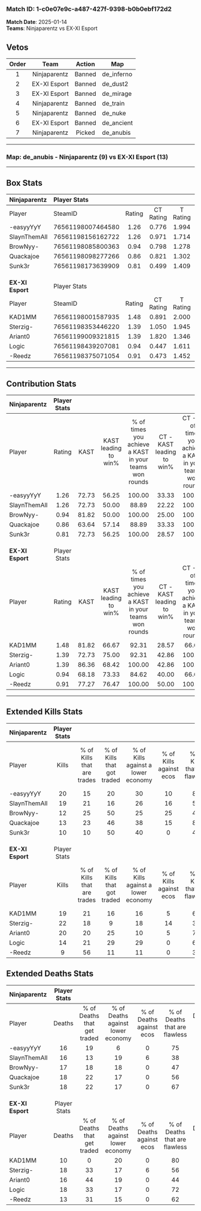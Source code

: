 ### Match ID: 1-c0e07e9c-a487-427f-9398-b0b0ebf172d2  
**Match Date**: 2025-01-14  
**Teams**: Ninjaparentz vs EX-XI Esport  

## Vetos  

| Order | Team | Action | Map |
| :---: | :--: | :----: | --- |
| 1 | Ninjaparentz | Banned | de_inferno |
| 2 | EX-XI Esport | Banned | de_dust2 |
| 3 | EX-XI Esport | Banned | de_mirage |
| 4 | Ninjaparentz | Banned | de_train |
| 5 | Ninjaparentz | Banned | de_nuke |
| 6 | EX-XI Esport | Banned | de_ancient |
| 7 | Ninjaparentz | Picked | de_anubis |

---  

### **Map**: de_anubis - Ninjaparentz (9) vs EX-XI Esport (13)  
---  

## Box Stats  

| **Ninjaparentz** | Player Stats      |        |           |          |       |       |       |         |        |      |     |
| :- | :- | :-: | :-: | :-: | :-: | :-: | :-: | :-: | :-: | :-: | :-: |
| Player           | SteamID           | Rating | CT Rating | T Rating | KAST  |  ADR  | Kills | Assists | Deaths | K/D  | HS% |
| -easyyYyY        | 76561198007464580 |  1.26  |   0.776   |  1.994   | 72.73 | 78.6  |  20   |    3    |   16   | 1.25 | 25  |
| SlaynThemAll     | 76561198156162722 |  1.26  |   0.971   |  1.714   | 72.73 | 90.8  |  19   |    4    |   16   | 1.19 | 47  |
| BrowNyy-         | 76561198085800363 |  0.94  |   0.798   |  1.278   | 81.82 | 63.1  |  12   |    5    |   17   | 0.71 | 58  |
| Quackajoe        | 76561198098277266 |  0.86  |   0.821   |  1.302   | 63.64 | 74.7  |  13   |    5    |   18   | 0.72 | 53  |
| Sunk3r           | 76561198173639909 |  0.81  |   0.499   |  1.409   | 72.73 | 70.2  |  10   |    9    |   18   | 0.56 | 40  |
|                  |                   |        |           |          |       |       |       |         |        |      |     |
|                  |                   |        |           |          |       |       |       |         |        |      |     |
|                  |                   |        |           |          |       |       |       |         |        |      |     |
| **EX-XI Esport** | Player Stats      |        |           |          |       |       |       |         |        |      |     |
| Player           | SteamID           | Rating | CT Rating | T Rating | KAST  |  ADR  | Kills | Assists | Deaths | K/D  | HS% |
| KAD1MM           | 76561198001587935 |  1.48  |   0.891   |  2.000   | 81.82 | 93.3  |  19   |    5    |   10   | 1.90 | 36  |
| Sterzig-         | 76561198353446220 |  1.39  |   1.050   |  1.945   | 72.73 | 109.2 |  22   |    4    |   18   | 1.22 | 54  |
| Ariant0          | 76561199009321815 |  1.39  |   1.820   |  1.346   | 86.36 | 81.7  |  20   |    8    |   16   | 1.25 | 50  |
| Logic            | 76561198439207081 |  0.94  |   0.447   |  1.611   | 68.18 | 72.3  |  14   |    7    |   18   | 0.78 | 42  |
| -Reedz           | 76561198375071054 |  0.91  |   0.473   |  1.452   | 77.27 | 64.1  |   9   |    9    |   13   | 0.69 | 22  |
---  

## Contribution Stats  

| **Ninjaparentz** | Player Stats |       |                      |                                                        |                           |                                                             |                          |                                                            |
| :- | :-: | :-: | :-: | :-: | :-: | :-: | :-: | :-: |
| Player           |    Rating    | KAST  | KAST leading to win% | % of times you achieve a KAST in your teams won rounds | CT - KAST leading to win% | CT - % of times you achieve a KAST in your teams won rounds | T - KAST leading to win% | T - % of times you achieve a KAST in your teams won rounds |
| -easyyYyY        |     1.26     | 72.73 |        56.25         |                         100.00                         |           33.33           |                           100.00                            |          70.00           |                           100.00                           |
| SlaynThemAll     |     1.26     | 72.73 |        50.00         |                         88.89                          |           22.22           |                           100.00                            |          85.71           |                           85.71                            |
| BrowNyy-         |     0.94     | 81.82 |        50.00         |                         100.00                         |           25.00           |                           100.00                            |          70.00           |                           100.00                           |
| Quackajoe        |     0.86     | 63.64 |        57.14         |                         88.89                          |           33.33           |                           100.00                            |          75.00           |                           85.71                            |
| Sunk3r           |     0.81     | 72.73 |        56.25         |                         100.00                         |           28.57           |                           100.00                            |          77.78           |                           100.00                           |
|                  |              |       |                      |                                                        |                           |                                                             |                          |                                                            |
|                  |              |       |                      |                                                        |                           |                                                             |                          |                                                            |
|                  |              |       |                      |                                                        |                           |                                                             |                          |                                                            |
| **EX-XI Esport** | Player Stats |       |                      |                                                        |                           |                                                             |                          |                                                            |
| Player           |    Rating    | KAST  | KAST leading to win% | % of times you achieve a KAST in your teams won rounds | CT - KAST leading to win% | CT - % of times you achieve a KAST in your teams won rounds | T - KAST leading to win% | T - % of times you achieve a KAST in your teams won rounds |
| KAD1MM           |     1.48     | 81.82 |        66.67         |                         92.31                          |           28.57           |                            66.67                            |          90.91           |                           100.00                           |
| Sterzig-         |     1.39     | 72.73 |        75.00         |                         92.31                          |           42.86           |                           100.00                            |          100.00          |                           90.00                            |
| Ariant0          |     1.39     | 86.36 |        68.42         |                         100.00                         |           42.86           |                           100.00                            |          83.33           |                           100.00                           |
| Logic            |     0.94     | 68.18 |        73.33         |                         84.62                          |           40.00           |                            66.67                            |          90.00           |                           90.00                            |
| -Reedz           |     0.91     | 77.27 |        76.47         |                         100.00                         |           50.00           |                           100.00                            |          90.91           |                           100.00                           |
---  

## Extended Kills Stats  

| **Ninjaparentz** | Player Stats |                            |                            |                                    |                         |                              |                                 |                                       |                    |           |
| :- | :-: | :-: | :-: | :-: | :-: | :-: | :-: | :-: | :-: | :-: |
| Player           |    Kills     | % of Kills that are trades | % of Kills that got traded | % of Kills against a lower economy | % of Kills against ecos | % of Kills that are flawless | % of Kills that are close duels | % of Kills that are assisted by flash | Pistol Round Kills | AWP Kills |
| -easyyYyY        |      20      |             15             |             20             |                 30                 |           10            |              80              |                5                |                   0                   |         5          |     3     |
| SlaynThemAll     |      19      |             21             |             16             |                 26                 |           16            |              58              |                5                |                   0                   |         0          |     1     |
| BrowNyy-         |      12      |             25             |             50             |                 25                 |           25            |              42              |                8                |                   0                   |         0          |     1     |
| Quackajoe        |      13      |             23             |             46             |                 38                 |           15            |              85              |               15                |                   0                   |         0          |     0     |
| Sunk3r           |      10      |             10             |             50             |                 40                 |            0            |              40              |               40                |                   0                   |         0          |     2     |
|                  |              |                            |                            |                                    |                         |                              |                                 |                                       |                    |           |
|                  |              |                            |                            |                                    |                         |                              |                                 |                                       |                    |           |
|                  |              |                            |                            |                                    |                         |                              |                                 |                                       |                    |           |
| **EX-XI Esport** | Player Stats |                            |                            |                                    |                         |                              |                                 |                                       |                    |           |
| Player           |    Kills     | % of Kills that are trades | % of Kills that got traded | % of Kills against a lower economy | % of Kills against ecos | % of Kills that are flawless | % of Kills that are close duels | % of Kills that are assisted by flash | Pistol Round Kills | AWP Kills |
| KAD1MM           |      19      |             21             |             16             |                 16                 |            5            |              68              |                5                |                   5                   |         7          |     4     |
| Sterzig-         |      22      |             18             |             9              |                 18                 |           14            |              36              |                0                |                   9                   |         1          |     1     |
| Ariant0          |      20      |             20             |             25             |                 10                 |            5            |              70              |                5                |                   0                   |         0          |     0     |
| Logic            |      14      |             21             |             29             |                 29                 |            0            |              64              |                7                |                  14                   |         0          |     2     |
| -Reedz           |      9       |             56             |             11             |                 11                 |            0            |              33              |               22                |                   0                   |         0          |     0     |
## Extended Deaths Stats  

| **Ninjaparentz** | Player Stats |                             |                                   |                          |                               |                            |                           |               |
| :- | :-: | :-: | :-: | :-: | :-: | :-: | :-: | :-: |
| Player           |    Deaths    | % of Deaths that get traded | % of Deaths against lower economy | % of Deaths against ecos | % of Deaths that are flawless | % of Deaths that are close | % of Deaths while blinded | Deaths to AWP |
| -easyyYyY        |      16      |             19              |                 6                 |            0             |              75               |             6              |            13             |       3       |
| SlaynThemAll     |      16      |             13              |                19                 |            6             |              38               |             6              |             0             |       1       |
| BrowNyy-         |      17      |             18              |                18                 |            0             |              47               |             6              |             6             |       3       |
| Quackajoe        |      18      |             22              |                17                 |            0             |              56               |             11             |             6             |       0       |
| Sunk3r           |      18      |             22              |                17                 |            0             |              67               |             0              |             6             |       1       |
|                  |              |                             |                                   |                          |                               |                            |                           |               |
|                  |              |                             |                                   |                          |                               |                            |                           |               |
|                  |              |                             |                                   |                          |                               |                            |                           |               |
| **EX-XI Esport** | Player Stats |                             |                                   |                          |                               |                            |                           |               |
| Player           |    Deaths    | % of Deaths that get traded | % of Deaths against lower economy | % of Deaths against ecos | % of Deaths that are flawless | % of Deaths that are close | % of Deaths while blinded | Deaths to AWP |
| KAD1MM           |      10      |              0              |                20                 |            0             |              80               |             10             |             0             |       0       |
| Sterzig-         |      18      |             33              |                17                 |            6             |              56               |             6              |             0             |       1       |
| Ariant0          |      16      |             44              |                19                 |            0             |              44               |             13             |             0             |       1       |
| Logic            |      18      |             33              |                17                 |            0             |              72               |             11             |             0             |       2       |
| -Reedz           |      13      |             31              |                15                 |            0             |              62               |             23             |             0             |       1       |
